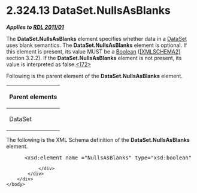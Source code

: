 <html dir="LTR" xmlns:mshelp="http://msdn.microsoft.com/mshelp" xmlns:ddue="http://ddue.schemas.microsoft.com/authoring/2003/5" xmlns:xlink="http://www.w3.org/1999/xlink" xmlns:tool="http://www.microsoft.com/tooltip">
    <head>
        <meta http-equiv="Content-Type" content="text/html; CHARSET=utf-8"></meta>
        <meta name="save" content="history"></meta>
        <title>2.324.13 DataSet.NullsAsBlanks</title>
        <xml>
            <mshelp:toctitle title="2.324.13 DataSet.NullsAsBlanks"></mshelp:toctitle>
            <mshelp:rltitle title="[MS-RDL]: DataSet.NullsAsBlanks"></mshelp:rltitle>
            <mshelp:keyword index="A" term="dbd9f2fd-d8b7-4f57-b508-12e7c18571a4"></mshelp:keyword>
            <mshelp:attr name="DCSext.ContentType" value="open specification"></mshelp:attr>
            <mshelp:attr name="AssetID" value="dbd9f2fd-d8b7-4f57-b508-12e7c18571a4"></mshelp:attr>
            <mshelp:attr name="TopicType" value="kbRef"></mshelp:attr>
            <mshelp:attr name="DCSext.Title" value="[MS-RDL]: DataSet.NullsAsBlanks" />
        </xml>
    </head>
    <body>
        <div id="header">
            <h1 class="heading">2.324.13 DataSet.NullsAsBlanks</h1>
        </div>
        <div id="mainSection">
            <div id="mainBody">
                <div id="allHistory" class="saveHistory"></div>
                <div id="sectionSection0" class="section" name="collapseableSection">
                    

<p><b><i>Applies to </i></b><a href="bf2bab1a-b608-4bcc-b718-1cc1baa9579c.html"><b><i>RDL 2011/01</i></b></a></p>

<p>The <b>DataSet.NullsAsBlanks</b> element specifies whether
data in a <a href="a14782b0-2e2f-4305-83a3-3de3fd750b6a.html">DataSet</a> uses
blank semantics. The <b>DataSet.NullsAsBlanks</b> element is optional. If this
element is present, its value MUST be a <a href="4802fa14-3619-43fa-9898-3acab160a24c.html">Boolean</a> (<a href="https://go.microsoft.com/fwlink/?LinkId=90610">[XMLSCHEMA2]</a> section
3.2.2). If the <b>DataSet.NullsAsBlanks</b> element is not present, its value
is interpreted as false.<a id="Appendix_A_Target_172"></a><a href="1fe5fd87-2de5-4b2c-b762-5a4fd1373621.html#Appendix_A_172" aria-label="Product behavior note 172">&lt;172&gt;</a></p>

<p>Following is the parent element of the <b>DataSet.NullsAsBlanks</b>
element.</p>

<table>
 <thead>
  <tr>
   <th>
   <p>Parent elements</p>
   </th>
  </tr>
 </thead>
 <tr>
  <td>
  <p>DataSet</p>
  </td>
 </tr>
</table>

<p>The following is the XML Schema definition of the <b>DataSet.NullsAsBlanks</b>
element.</p>

<dl>
<dd>
<div><pre> &lt;xsd:element name =&quot;NullsAsBlanks&quot; type=&quot;xsd:boolean&quot; minOccurs=&quot;0&quot; /&gt;
</pre></div>
</dd></dl>


                </div>
            </div>
        </div>
    </body>
</html>